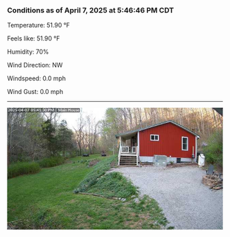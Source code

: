 ### Conditions as of April 7, 2025 at 5:46:46 PM CDT 

Temperature: 51.90 &deg;F

Feels like: 51.90 &deg;F

Humidity: 70%

Wind Direction: NW

Windspeed: 0.0 mph

Wind Gust: 0.0 mph

---

<img src="./images/latest.jpeg"/>

